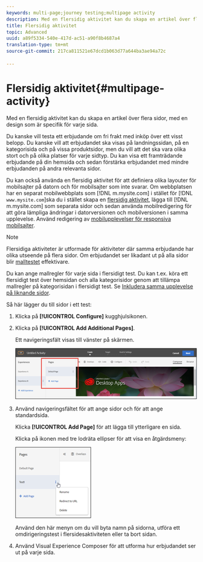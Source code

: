 ```yaml
---
keywords: multi-page;journey testing;multipage activity
description: Med en flersidig aktivitet kan du skapa en artikel över flera sidor, med en design som är specifik för varje sida.
title: Flersidig aktivitet
topic: Advanced
uuid: a89f5334-540e-417d-ac51-a90f8b4687a4
translation-type: tm+mt
source-git-commit: 217ca811521e67dcd1b063d77a644ba3ae94a72c

---
```



# Flersidig aktivitet{#multipage-activity}

Med en flersidig aktivitet kan du skapa en artikel över flera sidor, med en design som är specifik för varje sida.

Du kanske vill testa ett erbjudande om fri frakt med inköp över ett visst belopp. Du kanske vill att erbjudandet ska visas på landningssidan, på en kategorisida och på vissa produktsidor, men du vill att det ska vara olika stort och på olika platser för varje sidtyp. Du kan visa ett framträdande erbjudande på din hemsida och sedan förstärka erbjudandet med mindre erbjudanden på andra relevanta sidor.

Du kan också använda en flersidig aktivitet för att definiera olika layouter för mobilsajter på datorn och för mobilsajter som inte svarar. Om webbplatsen har en separat mobilwebbplats som [!DNL m.mysite.com] i stället för [!DNL `www.mysite.com`]ska du i stället skapa en [flersidig aktivitet](../../c-experiences/c-visual-experience-composer/multipage-activity.md#concept_277E096063E14813AC5D8EDFA1D2ED48), lägga till [!DNL m.mysite.com] som separata sidor och sedan använda mobilredigering för att göra lämpliga ändringar i datorversionen och mobilversionen i samma upplevelse. Använd redigering av [mobilupplevelser för responsiva mobilsajter](../../c-experiences/c-visual-experience-composer/mobile-viewports.md#concept_8E45527C4ABC41D59AA3553BEDC76FA5).

>[!NOTE]
>
>Flersidiga aktiviteter är utformade för aktiviteter där samma erbjudande har olika utseende på flera sidor. Om erbjudandet ser likadant ut på alla sidor blir [malltestet](../../c-experiences/c-visual-experience-composer/temtest.md#task_2539D51A18044F82B0D9895636546781) effektivare.

Du kan ange mallregler för varje sida i flersidigt test. Du kan t.ex. köra ett flersidigt test över hemsidan och alla kategorisidor genom att tillämpa mallregler på kategorisidan i flersidigt test. Se [Inkludera samma upplevelse på liknande sidor](../../c-experiences/c-visual-experience-composer/temtest.md#task_2539D51A18044F82B0D9895636546781).

Så här lägger du till sidor i ett test:

1. Klicka på **[!UICONTROL Configure]** kugghjulsikonen.
1. Klicka på **[!UICONTROL Add Additional Pages]**.

   Ett navigeringsfält visas till vänster på skärmen.

   ![](assets/multipage_nav.png)

1. Använd navigeringsfältet för att ange sidor och för att ange standardsida.

   Klicka **[!UICONTROL Add Page]** för att lägga till ytterligare en sida.

   Klicka på ikonen med tre lodräta ellipser för att visa en åtgärdsmeny:

   ![](assets/multipage_menu.png)

   Använd den här menyn om du vill byta namn på sidorna, utföra ett omdirigeringstest i flersidesaktiviteten eller ta bort sidan.

1. Använd Visual Experience Composer för att utforma hur erbjudandet ser ut på varje sida.

